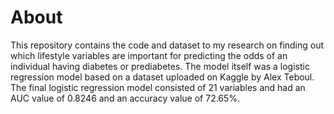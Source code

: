 # About
This repository contains the code and dataset to my research on finding out which lifestyle variables are important for predicting the odds of an individual having diabetes or prediabetes. The model itself was a logistic regression model based on a dataset uploaded on Kaggle by Alex Teboul. The final logistic regression model consisted of 21 variables and had an AUC value of 0.8246 and an accuracy value of 72.65%.

